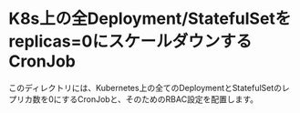 # K8s上の全Deployment/StatefulSetをreplicas=0にスケールダウンするCronJob

このディレクトリには、Kubernetes上の全てのDeploymentとStatefulSetのレプリカ数を0にするCronJobと、そのためのRBAC設定を配置します。
